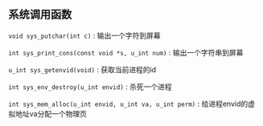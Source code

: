 #

## 系统调用函数

`void sys_putchar(int c)` : 输出一个字符到屏幕

`int sys_print_cons(const void *s, u_int num)` : 输出一个字符串到屏幕

`u_int sys_getenvid(void)` : 获取当前进程的id

`int sys_env_destroy(u_int envid)` : 杀死一个进程

`int sys_mem_alloc(u_int envid, u_int va, u_int perm)` : 给进程envid的虚拟地址va分配一个物理页